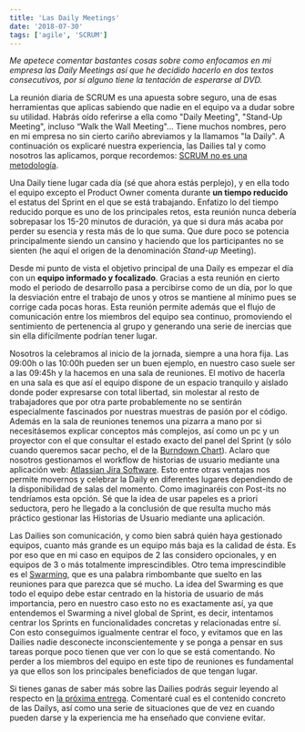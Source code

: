 ```yaml
---
title: 'Las Daily Meetings'
date: '2018-07-30'
tags: ['agile', 'SCRUM']
---
```


_Me apetece comentar bastantes cosas sobre como enfocamos en mi empresa las Daily Meetings así que he decidido hacerlo en dos textos consecutivos, por si alguno tiene la tentación de esperarse al DVD._

La reunión diaria de SCRUM es una apuesta sobre seguro, una de esas herramientas que aplicas sabiendo que nadie en el equipo va a dudar sobre su utilidad. Habrás oído referirse a ella como "Daily Meeting", "Stand-Up Meeting", incluso “Walk the Wall Meeting"... Tiene muchos nombres, pero en mi empresa no sin cierto cariño abreviamos y la llamamos "la Daily". A continuación os explicaré nuestra experiencia, las Dailies tal y como nosotros las aplicamos, porque recordemos: [SCRUM no es una metodología](/scrum-no-es-una-metodologia/).

Una Daily tiene lugar cada día (sé que ahora estás perplejo), y en ella todo el equipo excepto el Product Owner comenta durante **un tiempo reducido** el estatus del Sprint en el que se está trabajando. Enfatizo lo del tiempo reducido porque es uno de los principales retos, esta reunión nunca debería sobrepasar los 15-20 minutos de duración, ya que si dura más acaba por perder su esencia y resta más de lo que suma. Que dure poco se potencia principalmente siendo un cansino y haciendo que los participantes no se sienten (he aquí el origen de la denominación _Stand-up_ Meeting).

Desde mi punto de vista el objetivo principal de una Daily es empezar el día con un **equipo informado y focalizado**. Gracias a esta reunión en cierto modo el periodo de desarrollo pasa a percibirse como de un día, por lo que la desviación entre el trabajo de unos y otros se mantiene al mínimo pues se corrige cada pocas horas. Esta reunión permite además que el flujo de comunicación entre los miembros del equipo sea continuo, promoviendo el sentimiento de pertenencia al grupo y generando una serie de inercias que sin ella difícilmente podrían tener lugar.

Nosotros la celebramos al inicio de la jornada, siempre a una hora fija. Las 09:00h o las 10:00h pueden ser un buen ejemplo, en nuestro caso suele ser a las 09:45h y la hacemos en una sala de reuniones. El motivo de hacerla en una sala es que así el equipo dispone de un espacio tranquilo y aislado donde poder expresarse con total libertad, sin molestar al resto de trabajadores que por otra parte probablemente no se sentirán especialmente fascinados por nuestras muestras de pasión por el código. Además en la sala de reuniones tenemos una pizarra a mano por si necesitásemos explicar conceptos más complejos, así como un pc y un proyector con el que consultar el estado exacto del panel del Sprint (y sólo cuando queremos sacar pecho, el de la [Burndown Chart](https://es.wikipedia.org/wiki/Burn_down_chart)). Aclaro que nosotros gestionamos el workflow de historias de usuario mediante una aplicación web: [Atlassian Jira Software](https://es.atlassian.com/software/jira). Esto entre otras ventajas nos permite movernos y celebrar la Daily en diferentes lugares dependiendo de la disponibilidad de salas del momento. Como imaginaréis con Post-its no tendríamos esta opción. Sé que la idea de usar papeles es a priori seductora, pero he llegado a la conclusión de que resulta mucho más práctico gestionar las Historias de Usuario mediante una aplicación.

Las Dailies son comunicación, y como bien sabrá quién haya gestionado equipos, cuanto más grande es un equipo más baja es la calidad de ésta. Es por eso que en mi caso en equipos de 2 las considero opcionales, y en equipos de 3 o más totalmente imprescindibles. Otro tema imprescindible es el [Swarming](https://www.dummies.com/careers/project-management/swarming-in-scrum/), que es una palabra rimbombante que suelto en las reuniones para que parezca que sé mucho. La idea del Swarming es que todo el equipo debe estar centrado en la historia de usuario de más importancia, pero en nuestro caso esto no es exactamente así, ya que entendemos el Swarming a nivel global de Sprint, es decir, intentamos centrar los Sprints en funcionalidades concretas y relacionadas entre sí. Con esto conseguimos igualmente centrar el foco, y evitamos que en las Dailies nadie desconecte inconscientemente y se ponga a pensar en sus tareas porque poco tienen que ver con lo que se está comentando. No perder a los miembros del equipo en este tipo de reuniones es fundamental ya que ellos son los principales beneficiados de que tengan lugar.

Si tienes ganas de saber más sobre las Dailies podrás seguir leyendo al respecto en [la próxima entrega](/algo-mas-sobre-las-daily-meetings/). Comentaré cual es el contenido concreto de las Dailys, así como una serie de situaciones que de vez en cuando pueden darse y la experiencia me ha enseñado que conviene evitar.
